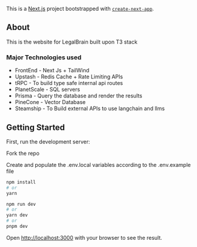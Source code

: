 This is a [Next.js](https://nextjs.org/) project bootstrapped with [`create-next-app`](https://github.com/vercel/next.js/tree/canary/packages/create-next-app).

## About

This is the website for LegalBrain built upon T3 stack

### Major Technologies used

- FrontEnd - Next Js + TailWind
- Upstash - Redis Cache + Rate Limiting APIs
- tRPC - To build type safe internal api routes
- PlanetScale - SQL servers
- Prisma - Query the database and render the results
- PineCone - Vector Database
- Steamship - To Build external APIs to use langchain and llms
  
## Getting Started

First, run the development server:

Fork the repo

Create and populate the .env.local variables according to the .env.example file

```bash
npm install 
# or 
yarn

npm run dev
# or
yarn dev
# or
pnpm dev
```

Open [http://localhost:3000](http://localhost:3000) with your browser to see the result.
